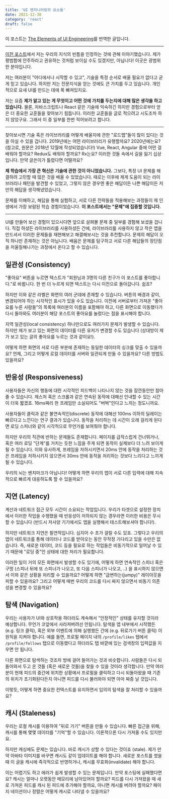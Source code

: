```yaml
---
title: 'UI 엔지니어링의 요소들'
date: 2021-12-30
category: 'react'
draft: false
---
```


이 포스트는 [The Elements of UI Engineering](https://overreacted.io/the-elements-of-ui-engineering/)를 번역한 글입니다.

<hr class="custom-hr">

[이전 포스트]()에서 저는 우리의 지식의 빈틈을 인정하는 것에 관해 이야기했습니다. 제가 평범함에 안주하라고 권유하는 것처럼 보이실 수도 있겠지만, 아닙니다! 이곳은 광범위한 분야입니다.

저는 여러분이 "어디에서나 시작할 수 있고", 기술을 특정 순서로 배울 필요가 없다고 굳게 믿고 있습니다. 하지만 저는 전문지식을 얻는 것에도 큰 가치를 두고 있습니다. 개인적으로 요새 UI를 만드는 데에 푹 빠져있지요.

저는 요즘 **제가 알고 있는 게 무엇이고 어떤 것에 가치를 두는지에 대해 많은 생각을 하고 있습니다.** 물론, 자바스크립트나 React 같은 기술에 익숙하긴 하지만 경험으로부터 얻은 더 중요한 교훈들을 찾아보기 힘듭니다. 이러한 교훈들을 글로 적으려고 시도조차 하지 않았구요. 그래서 이 중 일부를 한번 적어보려고 합니다.

<hr class="custom-hr" />

찾아보시면 기술 혹은 라이브러리를 어떻게 배울지에 관한 "로드맵"들이 많이 있다는 것을 아실 수 있을 겁니다. 2019년에는 어떤 라이브러리가 유행할까요? 2020년에는요? (참고로, 원문은 2018년 12월에 작성되었습니다!) Vue, React, Angular 중에 어떤 걸 배워야 할까요? Redux도 배워야 할까요? Rx는요? 이러한 것들 속에서 길을 잃기 십상입니다. 만약 글쓴이가 틀렸다면 어떨까요?

**제 학습에서 가장 큰 혁신은 기술에 관한 것이 아니었습니다.** 그보다, 특정 UI 문제를 해결하려 고민할 때 많은 것을 배울 수 있었습니다. 때로는 이후에 제게 도움이 되는 라이브러리나 패턴을 발견할 수 있었고, 그렇지 않은 경우엔 좋은 해답이든 나쁜 해답이든 저만의 해답을 생각해냈었습니다.

문제를 이해하고, 해답을 통해 실험하고, 서로 다른 전략들을 적용해보는 과정들이 제 인생에서 가장 보람된 학습 경험이었습니다. **이 포스트에서는 "문제"에 집중할 것입니다.**

<hr class="custom-hr" />

UI를 만들어 보신 경험이 있으시다면 앞으로 살펴볼 문제 중 일부를 경험해 보셨을 겁니다. 직접 하셨든 라이브러리를 사용하셨든 간에, 라이브러리를 사용하지 않고 작은 앱을 만드셔서 이러한 문제들을 재현해보고 해결해보시는 것을 추천합니다. 문제의 해답이 오직 하나만 존재하는 것은 아닙니다. 배움은 문제를 탐구하고 서로 다른 해답들의 장단점을 저울질해나가는 과정에서 온다고 할 수 있습니다.

## 일관성 (Consistency)

"좋아요" 버튼을 누르면 텍스트가 "회원님과 3명의 다른 친구가 이 포스트를 좋아합니다."로 바뀝니다. 한 번 더 누르게 되면 텍스트는 다시 이전으로 돌아갑니다. 쉽죠?

하지만 이와 같은 라벨은 화면의 여러 군데에 존재할 수 있습니다. 버튼의 배경과 같이, 변경되어야 하는 시각적인 표시가 있을 수도 있습니다. 이전에 서버로부터 가져온 "좋아요를 누른 사람들"의 목록에 여러분의 이름을 포함해야 하고, 다른 화면으로 이동했다가 다시 돌아와도 여러분이 해당 포스트의 좋아요를 눌렀다는 점을 표시해야 합니다.

지역 일관성(local consistency) 하나만으로도 여러가지 문제가 발생할 수 있습니다. 하지만 제가 보고 있는 화면의 데이터를 다른 유저가 변경할 수도 있습니다 (상대방이 제가 보고 있는 글의 좋아요를 누르는 것과 같이요!).

어떻게 하면 화면의 서로 다른 부분에 존재하는 동일한 데이터의 싱크를 맞출 수 있을까요? 언제, 그리고 어떻게 로컬 데이터를 서버와 일관되게 만들 수 있을까요? 다른 방법도 있을까요?

## 반응성 (Responsiveness)

사용자들은 자신의 행동에 대한 시각적인 피드백이 나타나지 않는 것을 잠깐동안만 참아줄 수 있습니다. 제스처 혹은 스크롤과 같은 연속된 동작에 대해선 인내할 수 있는 시간이 더욱 짧겠죠. 16ms짜리 한 프레임만 소실되어도 "버벅"인다고 느끼는 정도니까요.

사용자들이 클릭과 같은 불연속적인(discrete) 동작에 대해선 100ms 이하의 딜레이는 빠르다고 느낀다는 연구 결과가 있습니다. 동작을 처리하는 데 시간이 오래 걸리게 된다면 로딩 스피너와 같이 시각적으로 무언가를 보여줘야 합니다.

하지만 우리의 직관에 반하는 문제들도 존재합니다. 페이지를 급작스럽게 건너뛰거나, 혹은 여러 로딩 "단계"를 거치는 듯한 느낌을 주게 되면 동작이 실제보다 더 느려 보이게 될 수 있습니다. 이와 유사하게, 프레임을 저하시키면서 20ms 안에 동작을 처리하는 것은 프레임을 저하시키지 않으면서 30ms 안에 동작을 처리하는 것보다 느리다고 느끼게 될 수 있습니다.

우리의 뇌는 벤치마크가 아닙니다! 어떻게 하면 우리의 앱이 서로 다른 입력에 대해 지속적으로 빠르게 대응하도록 할 수 있을까요?

## 지연 (Latency)

계산과 네트워크 접근 모두 시간이 소요되는 작업입니다. 우리가 타겟으로 설정한 장치에서 이러한 작업을 수행했을 때 반응성이 저하되지 않는 경우라면 이러한 비용은 무시할 수 있습니다 (반드시 저사양 기기에서도 앱을 실행해서 테스트해보셔야 합니다!).

하지만 네트워크 지연은 필연적입니다. 심지어 수 초가 걸릴 수도 있죠. 그렇다고 우리의 앱이 네트워크를 통해 데이터나 코드를 받아오는 동안 무작정 기다리고 있을 수만은 없습니다. 즉, 새로운 데이터, 코드 등을 필요로 하는 작업들은 비동기적으로 일어날 수 있기 때문에 "로딩 중"인 상태에 대한 처리가 필요합니다. 

이러한 일이 거의 모든 화면에서 발생할 수도 있기에, 어떻게 하면 연속적인 스피너 혹은 구멍 (스피너 뒤에 또 스피너가 나오고, 또 다음 스피너가 나오고, ..) 을 표시하지 않으면서 이와 같은 상황을 처리할 수 있을까요? 어떻게 하면 "급변하는(jumpy)" 레이아웃을 피할 수 있을까요? 그리고 어떻게 매번 우리의 코드를 다시 짜지 않으면서 비동기 의존성을 변경할 수 있을까요?

## 탐색 (Navigation)

우리는 사용자가 UI와 상호작용 하더라도 계속해서 "안정적인" 상태를 유지할 것이라 예상합니다. 무언가 코앞에서 사라져버려선 안됩니다. 탐색을 앱 내부에서 시작했든 (e.g. 링크 클릭), 혹은 외부 이벤트에 의해 실행했든 간에 (e.g. 뒤로가기 버튼 클릭) 이 원칙을 지켜야 합니다. 예를 들면, 프로필 페이지 내의 `/profile/likes` 탭에서 `/profile/follows` 탭으로 이동했다고 하더라도 탭 바깥에 있는 검색창의 입력값을 지우면 안 됩니다.

다른 화면으로 탐색하는 것조차 방에 걸어 들어가는 것과 비슷합니다. 사람들은 다시 되돌아와서 두고 온 것들 (혹은 새로운 것들)을 찾을 수 있을 것이라 생각합니다. 만약 여러분이 현재 피드의 중간에 위치한 상황에서 프로필을 클릭하고 다시 되돌아왔을 때 기존의 위치가 초기화된다든지 아니면 피드를 다시 불러와야 되면 아마 짜증 날 것입니다.

이렇듯, 어떻게 하면 중요한 컨텍스트를 유지하면서 임의의 탐색을 잘 처리할 수 있을까요?

## 캐시 (Staleness)

우리는 로컬 캐시를 이용하여 "뒤로 가기" 버튼을 만들 수 있습니다. 빠른 접근을 위해, 캐시를 통해 몇몇 데이터를 "기억"할 수 있습니다. 이론적으론 다시 가져올 수도 있지만요.

하지만 캐싱에도 문제는 있습니다. 바로 캐시가 상할 수 있다는 것이죠 (stale). 제가 만약 아바타 이미지를 바꾸면 캐시도 같이 업데이트를 해야 합니다. 새로운 포스트를 썼을 때 이 글을 캐시에 즉각적으로 반영하거나, 캐시를 무효화(invalidate) 해야 합니다.

이는 어렵기도 하고 에러가 쉽게 발생할 수 있는 문제입니다. 만약 포스팅에 실패했다면요? 캐시는 얼마나 오랫동안 메모리에 남아있어야 할까요? 피드를 다시 가져왔을 때 새로 가져온 피드를 캐시 된 피드에 추가해야 할까요, 아니면 캐시를 버려야 할까요? 페이지 네이션이나 정렬은 어떻게 캐시로 나타낼 수 있을까요?
